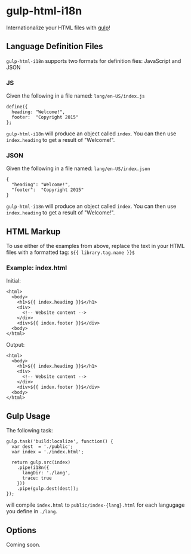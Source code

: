 # gulp-html-i18n
Internationalize your HTML files with [gulp](http://gulpjs.com/)!

## Language Definition Files

`gulp-html-i18n` supports two formats for definition fies: JavaScript and JSON

### JS
Given the following in a file named: `lang/en-US/index.js`

    define({
      heading: "Welcome!",
      footer:  "Copyright 2015"
    };

`gulp-html-i18n` will produce an object called `index`. You can then use `index.heading` to get a result of "Welcome!".

### JSON
Given the following in a file named: `lang/en-US/index.json`

    {
      "heading": "Welcome!",
      "footer":  "Copyright 2015"
    }

`gulp-html-i18n` will produce an object called `index`. You can then use `index.heading` to get a result of "Welcome!".

## HTML Markup
To use either of the examples from above, replace the text in your HTML files with a formatted tag: `${{ library.tag.name }}$`

### Example: index.html

Initial:

    <html>
      <body>
        <h1>${{ index.heading }}$</h1>
        <div>
          <!-- Website content -->
        </div>
        <div>${{ index.footer }}$</div>
      <body>
    </html>

Output:

    <html>
      <body>
        <h1>${{ index.heading }}$</h1>
        <div>
          <!-- Website content -->
        </div>
        <div>${{ index.footer }}$</div>
      <body>
    </html>

## Gulp Usage

The following task:

    gulp.task('build:localize', function() {
      var dest  = './public';
      var index = './index.html';

      return gulp.src(index)
        .pipe(i18n({
          langDir: './lang',
          trace: true
        }))
        .pipe(gulp.dest(dest));
    });

will compile `index.html` to `public/index-{lang}.html` for each langugage you define in `./lang`.

## Options

Coming soon.
